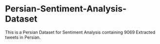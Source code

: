 # Persian-Sentiment-Analysis-Dataset
This is a Persian Dataset for Sentiment Analysis containing 9069 Extracted tweets in Persian.
